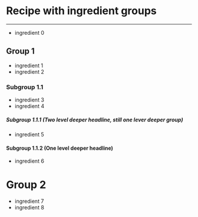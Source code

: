# Recipe with ingredient groups

---

- ingredient 0

## Group 1

- ingredient 1
- ingredient 2

### Subgroup 1.1

- ingredient 3
- ingredient 4

##### Subgroup 1.1.1 (Two level deeper headline, still one lever deeper group)

- ingredient 5

#### Subgroup 1.1.2 (One level deeper headline)

- ingredient 6

# Group 2

- ingredient 7
- ingredient 8